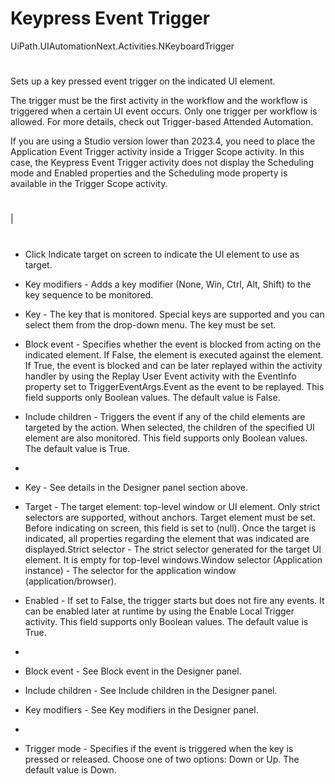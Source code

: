 ﻿# Keypress Event Trigger

UiPath.UIAutomationNext.Activities.NKeyboardTrigger

# 

Sets up a key pressed event trigger on the indicated UI element.



The trigger must be the first activity in the workflow and the workflow is triggered
                when a certain UI event occurs. Only one trigger per workflow is allowed. For more
                details, check out Trigger-based Attended Automation.

If you are using a Studio version lower than 2023.4, you need to place the Application Event
                        Trigger activity inside a Trigger Scope activity. In this case,
                    the Keypress Event Trigger activity does not display the Scheduling
                        mode and Enabled properties and the Scheduling mode
                    property is available in the Trigger Scope activity.

# 

|

# 



* Click Indicate target on screen to indicate the UI element to use as target.
* Key modifiers - Adds a key modifier (None, Win, Ctrl, Alt, Shift) to the key sequence to be monitored.
* Key - The key that is monitored. Special keys are supported and you can select them from the drop-down menu. The key must be set.
* Block event - Specifies whether the event is blocked from acting on the indicated element. If False, the element is executed against the element. If True, the event is blocked and can be later replayed within the activity handler by using the Replay User Event activity with the EventInfo property set to TriggerEventArgs.Event as the event to be replayed. This field supports only Boolean values. The default value is False.
* Include children - Triggers the event if any of the child elements are targeted by the action. When selected, the children of the specified UI element are also monitored. This field supports only Boolean values. The default value is True.





* 



* Key - See details in the Designer panel section above.
* Target - The target element: top-level window or UI element. Only strict selectors are supported, without anchors. Target element must be set. Before indicating on screen, this field is set to (null). Once the target is indicated, all properties regarding the element that was indicated are displayed.Strict selector - The strict selector generated for the target UI element. It is empty for top-level windows.Window selector (Application instance) - The selector for the application window (application/browser).



* Enabled - If set to False, the trigger starts but does not fire any events. It can be enabled later at runtime by using the Enable Local Trigger activity. This field supports only Boolean values. The default value is True.
* 



* Block event - See Block event in the Designer panel.
* Include children - See Include children in the Designer panel.
* Key modifiers - See Key modifiers in the Designer panel.
* 
* Trigger mode - Specifies if the event is triggered when the key is pressed or released. Choose one of two options: Down or Up. The default value is Down.
